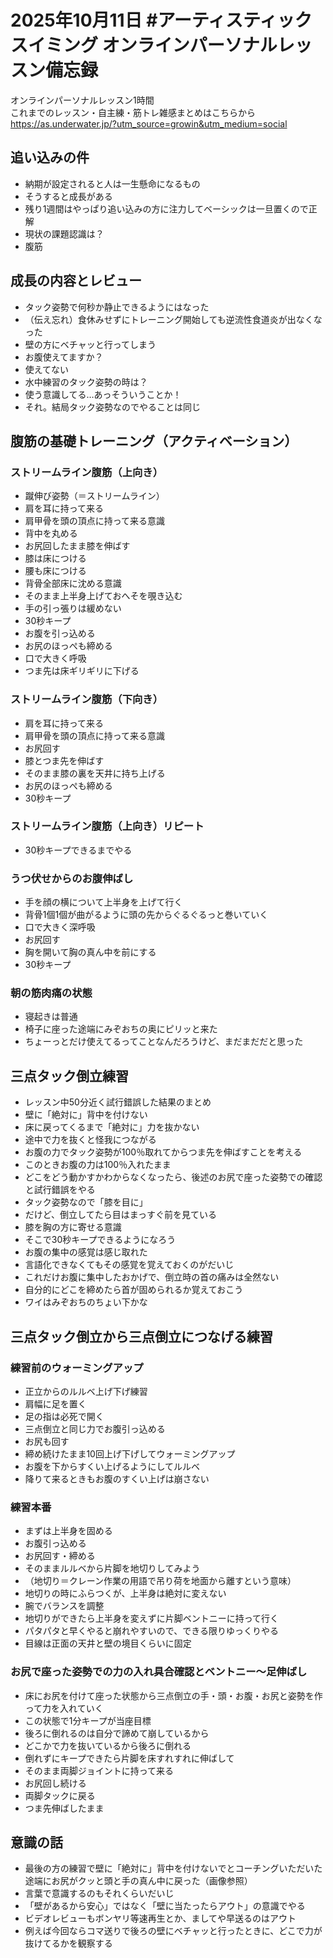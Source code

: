 # 2025年10月11日 #アーティスティックスイミング オンラインパーソナルレッスン備忘録
オンラインパーソナルレッスン1時間  
これまでのレッスン・自主練・筋トレ雑感まとめはこちらから  
https://as.underwater.jp/?utm_source=growin&utm_medium=social  
## 追い込みの件
- 納期が設定されると人は一生懸命になるもの
- そうすると成長がある
- 残り1週間はやっぱり追い込みの方に注力してベーシックは一旦置くので正解
- 現状の課題認識は？
- 腹筋
## 成長の内容とレビュー
- タック姿勢で何秒か静止できるようにはなった
- （伝え忘れ）食休みせずにトレーニング開始しても逆流性食道炎が出なくなった
- 壁の方にベチャッと行ってしまう
- お腹使えてますか？
- 使えてない
- 水中練習のタック姿勢の時は？
- 使う意識してる…あっそういうことか！
- それ。結局タック姿勢なのでやることは同じ
## 腹筋の基礎トレーニング（アクティベーション）
### ストリームライン腹筋（上向き）
- 蹴伸び姿勢（＝ストリームライン）
- 肩を耳に持って来る
- 肩甲骨を頭の頂点に持って来る意識
- 背中を丸める
- お尻回したまま膝を伸ばす
- 膝は床につける
- 腰も床につける
- 背骨全部床に沈める意識
- そのまま上半身上げておへそを覗き込む
- 手の引っ張りは緩めない
- 30秒キープ
- お腹を引っ込める
- お尻のほっぺも締める
- 口で大きく呼吸
- つま先は床ギリギリに下げる
### ストリームライン腹筋（下向き）
- 肩を耳に持って来る
- 肩甲骨を頭の頂点に持って来る意識
- お尻回す
- 膝とつま先を伸ばす
- そのまま膝の裏を天井に持ち上げる
- お尻のほっぺも締める
- 30秒キープ
### ストリームライン腹筋（上向き）リピート
- 30秒キープできるまでやる
### うつ伏せからのお腹伸ばし
- 手を顔の横について上半身を上げて行く
- 背骨1個1個が曲がるように頭の先からぐるぐるっと巻いていく
- 口で大きく深呼吸
- お尻回す
- 胸を開いて胸の真ん中を前にする
- 30秒キープ
### 朝の筋肉痛の状態
- 寝起きは普通
- 椅子に座った途端にみぞおちの奥にピリッと来た
- ちょーっとだけ使えてるってことなんだろうけど、まだまだだと思った
## 三点タック倒立練習
- レッスン中50分近く試行錯誤した結果のまとめ
- 壁に「絶対に」背中を付けない
- 床に戻ってくるまで「絶対に」力を抜かない
- 途中で力を抜くと怪我につながる
- お腹の力でタック姿勢が100％取れてからつま先を伸ばすことを考える
- このときお腹の力は100％入れたまま
- どこをどう動かすかわからなくなったら、後述のお尻で座った姿勢での確認と試行錯誤をやる
- タック姿勢なので「膝を目に」
- だけど、倒立してたら目はまっすぐ前を見ている
- 膝を胸の方に寄せる意識
- そこで30秒キープできるようになろう
- お腹の集中の感覚は感じ取れた
- 言語化できなくてもその感覚を覚えておくのがだいじ
- これだけお腹に集中したおかげで、倒立時の首の痛みは全然ない
- 自分的にどこを締めたら首が固められるか覚えておこう
- ワイはみぞおちのちょい下かな
## 三点タック倒立から三点倒立につなげる練習
### 練習前のウォーミングアップ
- 正立からのルルベ上げ下げ練習
- 肩幅に足を置く
- 足の指は必死で開く
- 三点倒立と同じ力でお腹引っ込める
- お尻も回す
- 締め続けたまま10回上げ下げしてウォーミングアップ
- お腹を下からすくい上げるようにしてルルベ
- 降りて来るときもお腹のすくい上げは崩さない
### 練習本番
- まずは上半身を固める
- お腹引っ込める
- お尻回す・締める
- そのままルルベから片脚を地切りしてみよう
- （地切り＝クレーン作業の用語で吊り荷を地面から離すという意味）
- 地切りの時にふらつくが、上半身は絶対に変えない
- 腕でバランスを調整
- 地切りができたら上半身を変えずに片脚ベントニーに持って行く
- パタパタと早くやると崩れやすいので、できる限りゆっくりやる
- 目線は正面の天井と壁の境目くらいに固定
### お尻で座った姿勢での力の入れ具合確認とベントニー～足伸ばし
- 床にお尻を付けて座った状態から三点倒立の手・頭・お腹・お尻と姿勢を作って力を入れていく
- この状態で1分キープが当座目標
- 後ろに倒れるのは自分で諦めて崩しているから
- どこかで力を抜いているから後ろに倒れる
- 倒れずにキープできたら片脚を床すれすれに伸ばして
- そのまま両脚ジョイントに持って来る
- お尻回し続ける
- 両脚タックに戻る
- つま先伸ばしたまま
## 意識の話
- 最後の方の練習で壁に「絶対に」背中を付けないでとコーチングいただいた途端にお尻がクッと頭と手の真ん中に戻った（画像参照）
- 言葉で意識するのもそれくらいだいじ
- 「壁があるから安心」ではなく「壁に当たったらアウト」の意識でやる
- ビデオレビューもボンヤリ等速再生とか、ましてや早送るのはアウト
- 例えば今回ならコマ送りで後ろの壁にベチャッと行ったときに、どこで力が抜けてるかを観察する